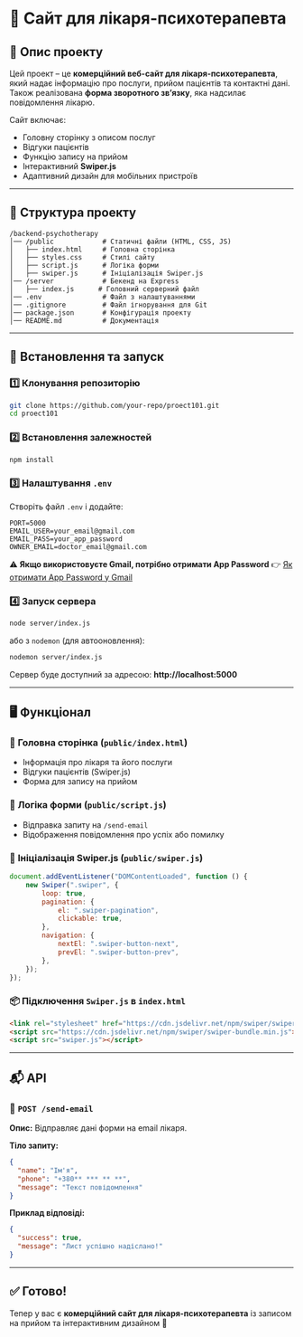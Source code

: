 # 🏥 Сайт для лікаря-психотерапевта

## 📢 Опис проекту
Цей проект – це **комерційний веб-сайт для лікаря-психотерапевта**, який надає інформацію про послуги, прийом пацієнтів та контактні дані. Також реалізована **форма зворотного зв’язку**, яка надсилає повідомлення лікарю. 

Сайт включає:
- Головну сторінку з описом послуг
- Відгуки пацієнтів
- Функцію запису на прийом
- Інтерактивний **Swiper.js** 
- Адаптивний дизайн для мобільних пристроїв

---

## 📂 Структура проекту
```
/backend-psychotherapy
│── /public            # Статичні файли (HTML, CSS, JS)
│   ├── index.html     # Головна сторінка
│   ├── styles.css     # Стилі сайту
│   ├── script.js      # Логіка форми
│   ├── swiper.js      # Ініціалізація Swiper.js
│── /server            # Бекенд на Express
│   ├── index.js      # Головний серверний файл
│── .env               # Файл з налаштуваннями
│── .gitignore         # Файл ігнорування для Git
│── package.json       # Конфігурація проекту
│── README.md          # Документація
```

---

## 🔧 Встановлення та запуск

### 1️⃣ **Клонування репозиторію**
```bash
git clone https://github.com/your-repo/proect101.git
cd proect101
```

### 2️⃣ **Встановлення залежностей**
```bash
npm install
```

### 3️⃣ **Налаштування `.env`**
Створіть файл `.env` і додайте:
```
PORT=5000
EMAIL_USER=your_email@gmail.com
EMAIL_PASS=your_app_password
OWNER_EMAIL=doctor_email@gmail.com
```
⚠ **Якщо використовуєте Gmail, потрібно отримати App Password**
👉 [Як отримати App Password у Gmail](https://support.google.com/accounts/answer/185833?hl=uk)

### 4️⃣ **Запуск сервера**
```bash
node server/index.js
```
або з `nodemon` (для автооновлення):
```bash
nodemon server/index.js
```

Сервер буде доступний за адресою: **http://localhost:5000**

---

## 🖥️ Функціонал

### 📄 **Головна сторінка (`public/index.html`)**
- Інформація про лікаря та його послуги
- Відгуки пацієнтів (Swiper.js)
- Форма для запису на прийом

### 📜 **Логіка форми (`public/script.js`)**
- Відправка запиту на `/send-email`
- Відображення повідомлення про успіх або помилку

### 🎡 **Ініціалізація Swiper.js (`public/swiper.js`)**
```javascript
document.addEventListener("DOMContentLoaded", function () {
    new Swiper(".swiper", {
        loop: true,
        pagination: {
            el: ".swiper-pagination",
            clickable: true,
        },
        navigation: {
            nextEl: ".swiper-button-next",
            prevEl: ".swiper-button-prev",
        },
    });
});
```

### 📦 **Підключення `Swiper.js` в `index.html`**
```html
<link rel="stylesheet" href="https://cdn.jsdelivr.net/npm/swiper/swiper-bundle.min.css">
<script src="https://cdn.jsdelivr.net/npm/swiper/swiper-bundle.min.js"></script>
<script src="swiper.js"></script>
```

---

## 📬 API

### 🔹 `POST /send-email`
**Опис:** Відправляє дані форми на email лікаря.

**Тіло запиту:**
```json
{
  "name": "Ім'я",
  "phone": "+380** *** ** **",
  "message": "Текст повідомлення"
}
```

**Приклад відповіді:**
```json
{
  "success": true,
  "message": "Лист успішно надіслано!"
}
```

---

## ✅ Готово!
Тепер у вас є **комерційний сайт для лікаря-психотерапевта** із записом на прийом та інтерактивним дизайном 🚀

